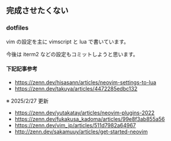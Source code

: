 ## 完成させたくない

### dotfiles

vim の設定を主に vimscript と lua で書いています。

今後は iterm2 などの設定もコミットしようと思います。

#### 下記記事参考

- https://zenn.dev/hisasann/articles/neovim-settings-to-lua
- https://zenn.dev/takuya/articles/4472285edbc132

※ 2025/2/27 更新

- https://zenn.dev/yutakatay/articles/neovim-plugins-2022
- https://zenn.dev/fukakusa_kadoma/articles/99e8f3ab855a56
- https://zenn.dev/vim_jp/articles/511d7982a64967
- http://zenn.dev/sakamuuy/articles/get-started-neovim
